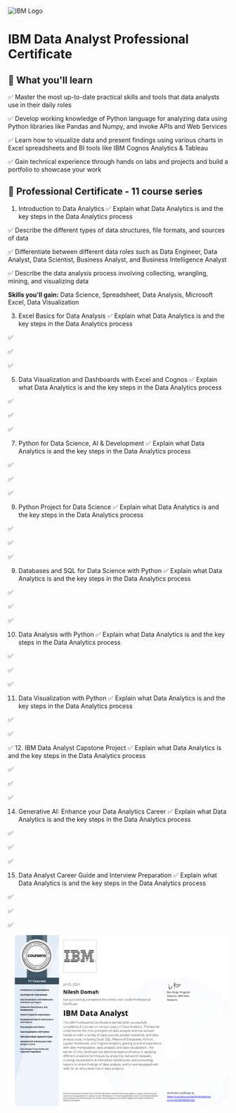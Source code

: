 ![IBM Logo](https://github.com/ndomah/IBM-Data-Analyst-Professional-Certificate/blob/main/IBM%20Logo.png)
# IBM Data Analyst Professional Certificate
## 🧠 What you'll learn
✅ Master the most up-to-date practical skills and tools that data analysts use in their daily roles

✅ Develop working knowledge of Python language for analyzing data using Python libraries like Pandas and Numpy, and invoke APIs and Web Services

✅ Learn how to visualize data and present findings using various charts in Excel spreadsheets and BI tools like IBM Cognos Analytics & Tableau

✅ Gain technical experience through hands on labs and projects and build a portfolio to showcase your work
## 📜 Professional Certificate - 11 course series
1. Introduction to Data Analytics
  ✅ Explain what Data Analytics is and the key steps in the Data Analytics process

  ✅ Describe the different types of data structures, file formats, and sources of data
  
  ✅ Differentiate between different data roles such as Data Engineer, Data Analyst, Data Scientist, Business Analyst, and Business Intelligence Analyst
  
  ✅ Describe the data analysis process involving collecting, wrangling, mining, and visualizing data
  
  **Skills you'll gain:** Data Science, Spreadsheet, Data Analysis, Microsoft Excel, Data Visualization
  
  
3. Excel Basics for Data Analysis
  ✅ Explain what Data Analytics is and the key steps in the Data Analytics process

  ✅ 
  
  ✅
  
  ✅


    
5. Data Visualization and Dashboards with Excel and Cognos
  ✅ Explain what Data Analytics is and the key steps in the Data Analytics process

  ✅ 
  
  ✅
  
  ✅

    
7. Python for Data Science, AI & Development
  ✅ Explain what Data Analytics is and the key steps in the Data Analytics process

  ✅ 
  
  ✅
  
  ✅
  
9. Python Project for Data Science
  ✅ Explain what Data Analytics is and the key steps in the Data Analytics process

  ✅ 
  
  ✅
  
  ✅
  
9. Databases and SQL for Data Science with Python
  ✅ Explain what Data Analytics is and the key steps in the Data Analytics process

  ✅ 
  
  ✅
  
  ✅
  
10. Data Analysis with Python
  ✅ Explain what Data Analytics is and the key steps in the Data Analytics process

  ✅ 
  
  ✅
  
  ✅
  
11. Data Visualization with Python
  ✅ Explain what Data Analytics is and the key steps in the Data Analytics process

  ✅ 
  
  ✅
  
  ✅
12. IBM Data Analyst Capstone Project
  ✅ Explain what Data Analytics is and the key steps in the Data Analytics process

  ✅ 
  
  ✅
  
  ✅
  
14. Generative AI: Enhance your Data Analytics Career
  ✅ Explain what Data Analytics is and the key steps in the Data Analytics process

  ✅ 
  
  ✅
  
  ✅
  
15. Data Analyst Career Guide and Interview Preparation
  ✅ Explain what Data Analytics is and the key steps in the Data Analytics process

  ✅ 
  
  ✅
  
  ✅
  

![IBM Cert](https://github.com/ndomah/IBM-Data-Analyst-Professional-Certificate/blob/main/IBM%20Data%20Analyst%20Certificate.png)
